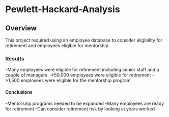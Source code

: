 # Pewlett-Hackard-Analysis

## Overview
This project required using an employee database to consider eligibility for retirement and employees eligible for mentorship.

### Results
-Many employees were eligible for retirement including senior staff and a couple of managers. 
->50,000 employees were eligible for retirement
->1,500 employees were eligible for the mentorship program

#### Conclusions
-Mentorship programs needed to be expanded
-Many employees are ready for retirement
-Can consider retirement risk by looking at years worked

